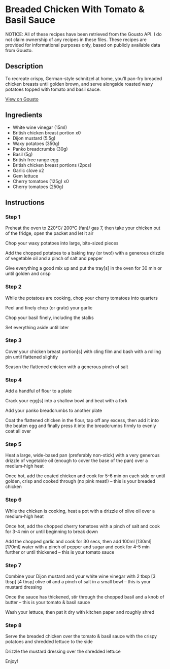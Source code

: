 # Breaded Chicken With Tomato & Basil Sauce

NOTICE: All of these recipes have been retrieved from the Gousto API. I do not claim ownership of any recipes in these files. These recipes are provided for informational purposes only, based on publicly available data from Gousto.

## Description

To recreate crispy, German-style schnitzel at home, you'll pan-fry breaded chicken breasts until golden brown, and serve alongside roasted waxy potatoes topped with tomato and basil sauce.

[View on Gousto](https://www.gousto.co.uk/recipes/cookbook/chicken-schnitzel-with-tomato-basil-sauce)

## Ingredients

- White wine vinegar (15ml)
- British chicken breast portion x0
- Dijon mustard (5.5g)
- Waxy potatoes (350g)
- Panko breadcrumbs (30g)
- Basil (5g)
- British free range egg
- British chicken breast portions (2pcs)
- Garlic clove x2
- Gem lettuce
- Cherry tomatoes (125g) x0
- Cherry tomatoes (250g)

## Instructions


### Step 1

Preheat the oven to 220°C/ 200°C (fan)/ gas 7, then take your chicken out of the fridge, open the packet and let it air

Chop your waxy potatoes into large, bite-sized pieces

Add the chopped potatoes to a baking tray (or two!) with a generous drizzle of vegetable oil and a pinch of salt and pepper

Give everything a good mix up and put the tray[s] in the oven for 30 min or until golden and crisp


### Step 2

While the potatoes are cooking, chop your cherry tomatoes into quarters

Peel and finely chop (or grate) your garlic

Chop your basil finely, including the stalks

Set everything aside until later


### Step 3

Cover your chicken breast portion[s] with cling film and bash with a rolling pin until flattened slightly

Season the flattened chicken with a generous pinch of salt


### Step 4

Add a handful of flour to a plate

Crack your egg[s] into a shallow bowl and beat with a fork

Add your panko breadcrumbs to another plate

Coat the flattened chicken in the flour, tap off any excess, then add it into the beaten egg and finally press it into the breadcrumbs firmly to evenly coat all over


### Step 5

Heat a large, wide-based pan (preferably non-stick) with a very generous drizzle of vegetable oil (enough to cover the base of the pan) over a medium-high heat

Once hot, add the coated chicken and cook for 5-6 min on each side or until golden, crisp and cooked through (no pink meat!) – this is your breaded chicken


### Step 6

While the chicken is cooking, heat a pot with a drizzle of olive oil over a medium-high heat

Once hot, add the chopped cherry tomatoes with a pinch of salt and cook for 3-4 min or until beginning to break down

Add the chopped garlic and cook for 30 secs, then add 100ml <span class="text-purple">[130ml]</span> <span class="text-danger">[170ml]</span> water with a pinch of pepper and sugar and cook for 4-5 min further or until thickened – this is your tomato sauce


### Step 7

Combine your Dijon mustard and your white wine vinegar with 2 tbsp <span class="text-purple">[3 tbsp]</span><span class="text-danger"> [4 tbsp]</span> olive oil and a pinch of salt in a small bowl – this is your mustard dressing

Once the sauce has thickened, stir through the chopped basil and a knob of butter – this is your tomato & basil sauce

Wash your lettuce, then pat it dry with kitchen paper and roughly shred

### Step 8

Serve the breaded chicken over the tomato & basil sauce with the crispy potatoes and shredded lettuce to the side

Drizzle the mustard dressing over the shredded lettuce

Enjoy!

